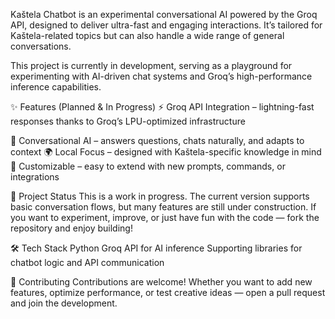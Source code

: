 Kaštela Chatbot is an experimental conversational AI powered by the Groq API, designed to deliver ultra-fast and engaging interactions. It’s tailored for Kaštela-related topics but can also handle a wide range of general conversations.

This project is currently in development, serving as a playground for experimenting with AI-driven chat systems and Groq’s high-performance inference capabilities.

✨ Features (Planned & In Progress)
⚡ Groq API Integration – lightning-fast responses thanks to Groq’s LPU-optimized infrastructure

💬 Conversational AI – answers questions, chats naturally, and adapts to context
🌍 Local Focus – designed with Kaštela-specific knowledge in mind
🔧 Customizable – easy to extend with new prompts, commands, or integrations

🚧 Project Status
This is a work in progress. The current version supports basic conversation flows, but many features are still under construction.
If you want to experiment, improve, or just have fun with the code — fork the repository and enjoy building!

🛠 Tech Stack
Python
Groq API for AI inference
Supporting libraries for chatbot logic and API communication

🤝 Contributing
Contributions are welcome! Whether you want to add new features, optimize performance, or test creative ideas — open a pull request and join the development.
